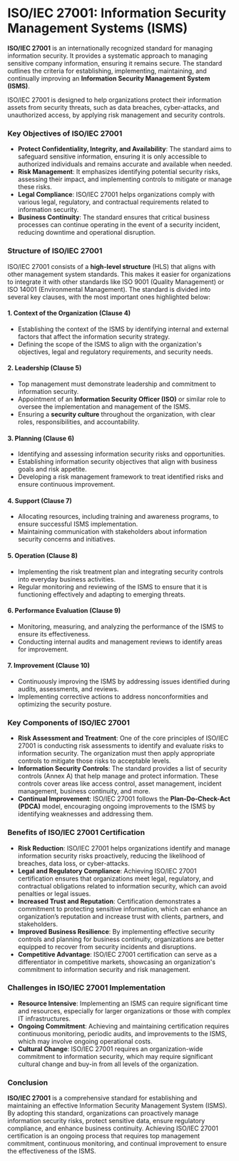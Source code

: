 # ISO/IEC 27001: Information Security Management Systems (ISMS)

**ISO/IEC 27001** is an internationally recognized standard for managing information security. It provides a systematic approach to managing sensitive company information, ensuring it remains secure. The standard outlines the criteria for establishing, implementing, maintaining, and continually improving an **Information Security Management System (ISMS)**.

ISO/IEC 27001 is designed to help organizations protect their information assets from security threats, such as data breaches, cyber-attacks, and unauthorized access, by applying risk management and security controls.

### Key Objectives of ISO/IEC 27001

- **Protect Confidentiality, Integrity, and Availability**: The standard aims to safeguard sensitive information, ensuring it is only accessible to authorized individuals and remains accurate and available when needed.
- **Risk Management**: It emphasizes identifying potential security risks, assessing their impact, and implementing controls to mitigate or manage these risks.
- **Legal Compliance**: ISO/IEC 27001 helps organizations comply with various legal, regulatory, and contractual requirements related to information security.
- **Business Continuity**: The standard ensures that critical business processes can continue operating in the event of a security incident, reducing downtime and operational disruption.

### Structure of ISO/IEC 27001

ISO/IEC 27001 consists of a **high-level structure** (HLS) that aligns with other management system standards. This makes it easier for organizations to integrate it with other standards like ISO 9001 (Quality Management) or ISO 14001 (Environmental Management). The standard is divided into several key clauses, with the most important ones highlighted below:

#### 1. **Context of the Organization (Clause 4)**
   - Establishing the context of the ISMS by identifying internal and external factors that affect the information security strategy.
   - Defining the scope of the ISMS to align with the organization's objectives, legal and regulatory requirements, and security needs.

#### 2. **Leadership (Clause 5)**
   - Top management must demonstrate leadership and commitment to information security.
   - Appointment of an **Information Security Officer (ISO)** or similar role to oversee the implementation and management of the ISMS.
   - Ensuring a **security culture** throughout the organization, with clear roles, responsibilities, and accountability.

#### 3. **Planning (Clause 6)**
   - Identifying and assessing information security risks and opportunities.
   - Establishing information security objectives that align with business goals and risk appetite.
   - Developing a risk management framework to treat identified risks and ensure continuous improvement.

#### 4. **Support (Clause 7)**
   - Allocating resources, including training and awareness programs, to ensure successful ISMS implementation.
   - Maintaining communication with stakeholders about information security concerns and initiatives.

#### 5. **Operation (Clause 8)**
   - Implementing the risk treatment plan and integrating security controls into everyday business activities.
   - Regular monitoring and reviewing of the ISMS to ensure that it is functioning effectively and adapting to emerging threats.

#### 6. **Performance Evaluation (Clause 9)**
   - Monitoring, measuring, and analyzing the performance of the ISMS to ensure its effectiveness.
   - Conducting internal audits and management reviews to identify areas for improvement.

#### 7. **Improvement (Clause 10)**
   - Continuously improving the ISMS by addressing issues identified during audits, assessments, and reviews.
   - Implementing corrective actions to address nonconformities and optimizing the security posture.

### Key Components of ISO/IEC 27001

- **Risk Assessment and Treatment**: One of the core principles of ISO/IEC 27001 is conducting risk assessments to identify and evaluate risks to information security. The organization must then apply appropriate controls to mitigate those risks to acceptable levels.
- **Information Security Controls**: The standard provides a list of security controls (Annex A) that help manage and protect information. These controls cover areas like access control, asset management, incident management, business continuity, and more.
- **Continual Improvement**: ISO/IEC 27001 follows the **Plan-Do-Check-Act (PDCA)** model, encouraging ongoing improvements to the ISMS by identifying weaknesses and addressing them.

### Benefits of ISO/IEC 27001 Certification

- **Risk Reduction**: ISO/IEC 27001 helps organizations identify and manage information security risks proactively, reducing the likelihood of breaches, data loss, or cyber-attacks.
- **Legal and Regulatory Compliance**: Achieving ISO/IEC 27001 certification ensures that organizations meet legal, regulatory, and contractual obligations related to information security, which can avoid penalties or legal issues.
- **Increased Trust and Reputation**: Certification demonstrates a commitment to protecting sensitive information, which can enhance an organization’s reputation and increase trust with clients, partners, and stakeholders.
- **Improved Business Resilience**: By implementing effective security controls and planning for business continuity, organizations are better equipped to recover from security incidents and disruptions.
- **Competitive Advantage**: ISO/IEC 27001 certification can serve as a differentiator in competitive markets, showcasing an organization's commitment to information security and risk management.

### Challenges in ISO/IEC 27001 Implementation

- **Resource Intensive**: Implementing an ISMS can require significant time and resources, especially for larger organizations or those with complex IT infrastructures.
- **Ongoing Commitment**: Achieving and maintaining certification requires continuous monitoring, periodic audits, and improvements to the ISMS, which may involve ongoing operational costs.
- **Cultural Change**: ISO/IEC 27001 requires an organization-wide commitment to information security, which may require significant cultural change and buy-in from all levels of the organization.

### Conclusion

**ISO/IEC 27001** is a comprehensive standard for establishing and maintaining an effective Information Security Management System (ISMS). By adopting this standard, organizations can proactively manage information security risks, protect sensitive data, ensure regulatory compliance, and enhance business continuity. Achieving ISO/IEC 27001 certification is an ongoing process that requires top management commitment, continuous monitoring, and continual improvement to ensure the effectiveness of the ISMS.
